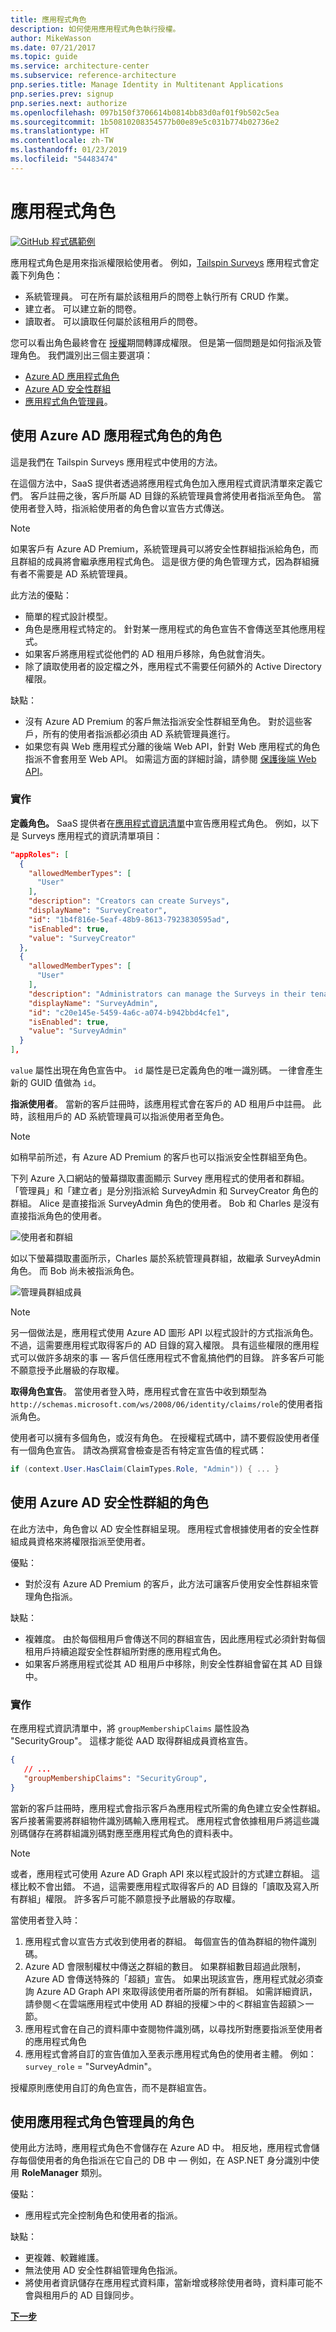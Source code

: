 ```yaml
---
title: 應用程式角色
description: 如何使用應用程式角色執行授權。
author: MikeWasson
ms.date: 07/21/2017
ms.topic: guide
ms.service: architecture-center
ms.subservice: reference-architecture
pnp.series.title: Manage Identity in Multitenant Applications
pnp.series.prev: signup
pnp.series.next: authorize
ms.openlocfilehash: 097b150f3706614b0814bb83d0af01f9b502c5ea
ms.sourcegitcommit: 1b50810208354577b00e89e5c031b774b02736e2
ms.translationtype: HT
ms.contentlocale: zh-TW
ms.lasthandoff: 01/23/2019
ms.locfileid: "54483474"
---
```

# <a name="application-roles"></a>應用程式角色

[![GitHub](../_images/github.png) 程式碼範例][sample application]

應用程式角色是用來指派權限給使用者。 例如，[Tailspin Surveys][tailspin] 應用程式會定義下列角色：

* 系統管理員。 可在所有屬於該租用戶的問卷上執行所有 CRUD 作業。
* 建立者。 可以建立新的問卷。
* 讀取者。 可以讀取任何屬於該租用戶的問卷。

您可以看出角色最終會在 [授權]期間轉譯成權限。 但是第一個問題是如何指派及管理角色。 我們識別出三個主要選項：

* [Azure AD 應用程式角色](#roles-using-azure-ad-app-roles)
* [Azure AD 安全性群組](#roles-using-azure-ad-security-groups)
* [應用程式角色管理員](#roles-using-an-application-role-manager)。

## <a name="roles-using-azure-ad-app-roles"></a>使用 Azure AD 應用程式角色的角色

這是我們在 Tailspin Surveys 應用程式中使用的方法。

在這個方法中，SaaS 提供者透過將應用程式角色加入應用程式資訊清單來定義它們。 客戶註冊之後，客戶所屬 AD 目錄的系統管理員會將使用者指派至角色。 當使用者登入時，指派給使用者的角色會以宣告方式傳送。

> [!NOTE]
> 如果客戶有 Azure AD Premium，系統管理員可以將安全性群組指派給角色，而且群組的成員將會繼承應用程式角色。 這是很方便的角色管理方式，因為群組擁有者不需要是 AD 系統管理員。

此方法的優點：

* 簡單的程式設計模型。
* 角色是應用程式特定的。 針對某一應用程式的角色宣告不會傳送至其他應用程式。
* 如果客戶將應用程式從他們的 AD 租用戶移除，角色就會消失。
* 除了讀取使用者的設定檔之外，應用程式不需要任何額外的 Active Directory 權限。

缺點：

* 沒有 Azure AD Premium 的客戶無法指派安全性群組至角色。 對於這些客戶，所有的使用者指派都必須由 AD 系統管理員進行。
* 如果您有與 Web 應用程式分離的後端 Web API，針對 Web 應用程式的角色指派不會套用至 Web API。 如需這方面的詳細討論，請參閱 [保護後端 Web API]。

### <a name="implementation"></a>實作

**定義角色。** SaaS 提供者在[應用程式資訊清單]中宣告應用程式角色。 例如，以下是 Surveys 應用程式的資訊清單項目：

```json
"appRoles": [
  {
    "allowedMemberTypes": [
      "User"
    ],
    "description": "Creators can create Surveys",
    "displayName": "SurveyCreator",
    "id": "1b4f816e-5eaf-48b9-8613-7923830595ad",
    "isEnabled": true,
    "value": "SurveyCreator"
  },
  {
    "allowedMemberTypes": [
      "User"
    ],
    "description": "Administrators can manage the Surveys in their tenant",
    "displayName": "SurveyAdmin",
    "id": "c20e145e-5459-4a6c-a074-b942bbd4cfe1",
    "isEnabled": true,
    "value": "SurveyAdmin"
  }
],
```

`value` 屬性出現在角色宣告中。 `id` 屬性是已定義角色的唯一識別碼。 一律會產生新的 GUID 值做為 `id`。

**指派使用者**。 當新的客戶註冊時，該應用程式會在客戶的 AD 租用戶中註冊。 此時，該租用戶的 AD 系統管理員可以指派使用者至角色。

> [!NOTE]
> 如稍早前所述，有 Azure AD Premium 的客戶也可以指派安全性群組至角色。

下列 Azure 入口網站的螢幕擷取畫面顯示 Survey 應用程式的使用者和群組。 「管理員」和「建立者」是分別指派給 SurveyAdmin 和 SurveyCreator 角色的群組。 Alice 是直接指派 SurveyAdmin 角色的使用者。 Bob 和 Charles 是沒有直接指派角色的使用者。

![使用者和群組](./images/running-the-app/users-and-groups.png)

如以下螢幕擷取畫面所示，Charles 屬於系統管理員群組，故繼承 SurveyAdmin 角色。 而 Bob 尚未被指派角色。

![管理員群組成員](./images/running-the-app/admin-members.png)

> [!NOTE]
> 另一個做法是，應用程式使用 Azure AD 圖形 API 以程式設計的方式指派角色。 不過，這需要應用程式取得客戶的 AD 目錄的寫入權限。 具有這些權限的應用程式可以做許多胡來的事 &mdash; 客戶信任應用程式不會亂搞他們的目錄。 許多客戶可能不願意授予此層級的存取權。

**取得角色宣告**。 當使用者登入時，應用程式會在宣告中收到類型為 `http://schemas.microsoft.com/ws/2008/06/identity/claims/role`的使用者指派角色。

使用者可以擁有多個角色，或沒有角色。 在授權程式碼中，請不要假設使用者僅有一個角色宣告。 請改為撰寫會檢查是否有特定宣告值的程式碼：

```csharp
if (context.User.HasClaim(ClaimTypes.Role, "Admin")) { ... }
```

## <a name="roles-using-azure-ad-security-groups"></a>使用 Azure AD 安全性群組的角色

在此方法中，角色會以 AD 安全性群組呈現。 應用程式會根據使用者的安全性群組成員資格來將權限指派至使用者。

優點：

* 對於沒有 Azure AD Premium 的客戶，此方法可讓客戶使用安全性群組來管理角色指派。

缺點：

* 複雜度。 由於每個租用戶會傳送不同的群組宣告，因此應用程式必須針對每個租用戶持續追蹤安全性群組所對應的應用程式角色。
* 如果客戶將應用程式從其 AD 租用戶中移除，則安全性群組會留在其 AD 目錄中。

<!-- markdownlint-disable MD024 -->

### <a name="implementation"></a>實作

<!-- markdownlint-enable MD024 -->

在應用程式資訊清單中，將 `groupMembershipClaims` 屬性設為 "SecurityGroup"。 這樣才能從 AAD 取得群組成員資格宣告。

```json
{
   // ...
   "groupMembershipClaims": "SecurityGroup",
}
```

當新的客戶註冊時，應用程式會指示客戶為應用程式所需的角色建立安全性群組。 客戶接著需要將群組物件識別碼輸入應用程式。 應用程式會依據租用戶將這些識別碼儲存在將群組識別碼對應至應用程式角色的資料表中。

> [!NOTE]
> 或者，應用程式可使用 Azure AD Graph API 來以程式設計的方式建立群組。  這樣比較不會出錯。 不過，這需要應用程式取得客戶的 AD 目錄的「讀取及寫入所有群組」權限。 許多客戶可能不願意授予此層級的存取權。

當使用者登入時：

1. 應用程式會以宣告方式收到使用者的群組。 每個宣告的值為群組的物件識別碼。
2. Azure AD 會限制權杖中傳送之群組的數目。 如果群組數目超過此限制，Azure AD 會傳送特殊的「超額」宣告。 如果出現該宣告，應用程式就必須查詢 Azure AD Graph API 來取得該使用者所屬的所有群組。 如需詳細資訊，請參閱＜在雲端應用程式中使用 AD 群組的授權＞中的＜群組宣告超額＞一節。
3. 應用程式會在自己的資料庫中查閱物件識別碼，以尋找所對應要指派至使用者的應用程式角色
4. 應用程式會將自訂的宣告值加入至表示應用程式角色的使用者主體。 例如： `survey_role` = "SurveyAdmin"。

授權原則應使用自訂的角色宣告，而不是群組宣告。

## <a name="roles-using-an-application-role-manager"></a>使用應用程式角色管理員的角色

使用此方法時，應用程式角色不會儲存在 Azure AD 中。 相反地，應用程式會儲存每個使用者的角色指派在它自己的 DB 中 &mdash; 例如，在 ASP.NET 身分識別中使用 **RoleManager** 類別。

優點：

* 應用程式完全控制角色和使用者的指派。

缺點：

* 更複雜、較難維護。
* 無法使用 AD 安全性群組管理角色指派。
* 將使用者資訊儲存在應用程式資料庫，當新增或移除使用者時，資料庫可能不會與租用戶的 AD 目錄同步。

[**下一步**][授權]

<!-- links -->

[tailspin]: tailspin.md
[授權]: authorize.md
[保護後端 Web API]: web-api.md
[應用程式資訊清單]: /azure/active-directory/active-directory-application-manifest/
[sample application]: https://github.com/mspnp/multitenant-saas-guidance
